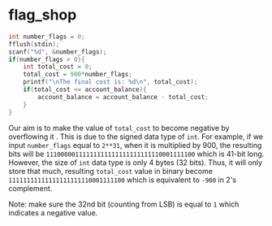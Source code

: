 # flag\_shop

```c
int number_flags = 0;
fflush(stdin);
scanf("%d", &number_flags);
if(number_flags > 0){
	int total_cost = 0;
	total_cost = 900*number_flags;
	printf("\nThe final cost is: %d\n", total_cost);
	if(total_cost <= account_balance){
		account_balance = account_balance - total_cost;
	}
}
```
Our aim is to make the value of `total_cost` to become negative by overflowing it . This is due to the signed data type of `int`. For example, if we input `number_flags` equal to `2**31`, when it is multiplied by 900, the resulting bits will be `11100000111111111111111111111110001111100` which is 41-bit long. However, the size of `int` data type is only 4 bytes (32 bits). Thus, it will only store that much, resulting `total_cost` value in binary become `11111111111111111111110001111100` which is equivalent to `-900` in 2's complement.

Note: make sure the 32nd bit (counting from LSB) is equal to `1` which indicates a negative value.
